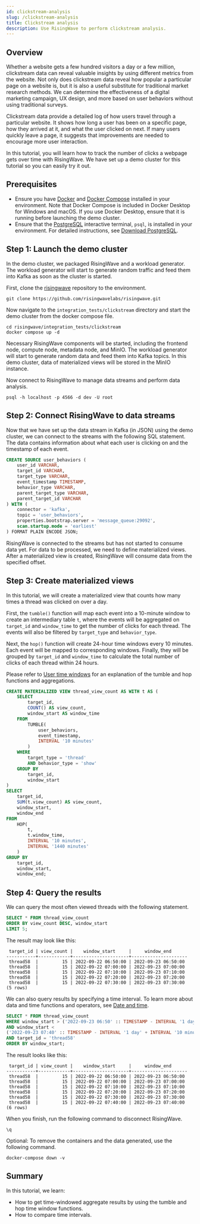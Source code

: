 ```yaml
---
id: clickstream-analysis
slug: /clickstream-analysis
title: Clickstream analysis
description: Use RisingWave to perform clickstream analysis.
---
```


## Overview

Whether a website gets a few hundred visitors a day or a few million, clickstream data can reveal valuable insights by using different metrics from the website. Not only does clickstream data reveal how popular a particular page on a website is, but it is also a useful substitute for traditional market research methods. We can determine the effectiveness of a digital marketing campaign, UX design, and more based on user behaviors without using traditional surveys.

Clickstream data provide a detailed log of how users travel through a particular website. It shows how long a user has been on a specific page, how they arrived at it, and what the user clicked on next. If many users quickly leave a page, it suggests that improvements are needed to encourage more user interaction.

In this tutorial, you will learn how to track the number of clicks a webpage gets over time with RisingWave. We have set up a demo cluster for this tutorial so you can easily try it out.


## Prerequisites

* Ensure you have [Docker](https://docs.docker.com/get-docker/) and [Docker Compose](https://docs.docker.com/compose/install/) installed in your environment. Note that Docker Compose is included in Docker Desktop for Windows and macOS. If you use Docker Desktop, ensure that it is running before launching the demo cluster.
* Ensure that the [PostgreSQL](https://www.postgresql.org/docs/current/app-psql.html) interactive terminal, `psql`, is installed in your environment. For detailed instructions, see [Download PostgreSQL](https://www.postgresql.org/download/).

## Step 1: Launch the demo cluster

In the demo cluster, we packaged RisingWave and a workload generator. The workload generator will start to generate random traffic and feed them into Kafka as soon as the cluster is started.

First, clone the [risingwave](https://github.com/risingwavelabs/risingwave) repository to the environment.

```shell
git clone https://github.com/risingwavelabs/risingwave.git
```

Now navigate to the `integration_tests/clickstream` directory and start the demo cluster from the docker compose file.

```shell
cd risingwave/integration_tests/clickstream
docker compose up -d
```

Necessary RisingWave components will be started, including the frontend node, compute node, metadata node, and MinIO. The workload generator will start to generate random data and feed them into Kafka topics. In this demo cluster, data of materialized views will be stored in the MinIO instance.

Now connect to RisingWave to manage data streams and perform data analysis.

```shell
psql -h localhost -p 4566 -d dev -U root
```

## Step 2: Connect RisingWave to data streams

Now that we have set up the data stream in Kafka (in JSON) using the demo cluster, we can connect to the streams with the following SQL statement. The data contains information about what each user is clicking on and the timestamp of each event.

```sql
CREATE SOURCE user_behaviors (
    user_id VARCHAR,
    target_id VARCHAR,
    target_type VARCHAR,
    event_timestamp TIMESTAMP,
    behavior_type VARCHAR,
    parent_target_type VARCHAR,
    parent_target_id VARCHAR
) WITH (
    connector = 'kafka',
    topic = 'user_behaviors',
    properties.bootstrap.server = 'message_queue:29092',
    scan.startup.mode = 'earliest'
) FORMAT PLAIN ENCODE JSON;
```

RisingWave is connected to the streams but has not started to consume data yet. For data to be processed, we need to define materialized views. After a materialized view is created, RisingWave will consume data from the specified offset.

## Step 3: Create materialized views

In this tutorial, we will create a materialized view that counts how many times a thread was clicked on over a day.

First, the `tumble()` function will map each event into a 10-minute window to create an intermediary table `t`, where the events will be aggregated on `target_id` and `window_time` to get the number of clicks for each thread. The events will also be filtered by `target_type` and `behavior_type`.

Next, the `hop()` function will create 24-hour time windows every 10 minutes. Each event will be mapped to corresponding windows. Finally, they will be grouped by `target_id` and `window_time` to calculate the total number of clicks of each thread within 24 hours.

Please refer to [User time windows](/sql/functions-operators/sql-function-time-window.md) for an explanation of the tumble and hop functions and aggregations.


```sql
CREATE MATERIALIZED VIEW thread_view_count AS WITH t AS (
    SELECT
        target_id,
        COUNT() AS view_count,
        window_start AS window_time
    FROM
        TUMBLE(
            user_behaviors,
            event_timestamp,
            INTERVAL '10 minutes'
        )
    WHERE
        target_type = 'thread'
        AND behavior_type = 'show'
    GROUP BY
        target_id,
        window_start
)
SELECT
    target_id,
    SUM(t.view_count) AS view_count,
    window_start,
    window_end
FROM
    HOP(
        t,
        t.window_time,
        INTERVAL '10 minutes',
        INTERVAL '1440 minutes'
    )
GROUP BY
    target_id,
    window_start,
    window_end;
```


## Step 4: Query the results

We can query the most often viewed threads with the following statement.

```sql
SELECT * FROM thread_view_count
ORDER BY view_count DESC, window_start
LIMIT 5;
```

The result may look like this:

```
 target_id | view_count |    window_start     |     window_end      
-----------+------------+---------------------+---------------------
 thread58  |         15 | 2022-09-22 06:50:00 | 2022-09-23 06:50:00
 thread58  |         15 | 2022-09-22 07:00:00 | 2022-09-23 07:00:00
 thread58  |         15 | 2022-09-22 07:10:00 | 2022-09-23 07:10:00
 thread58  |         15 | 2022-09-22 07:20:00 | 2022-09-23 07:20:00
 thread58  |         15 | 2022-09-22 07:30:00 | 2022-09-23 07:30:00
(5 rows)
```

We can also query results by specifying a time interval. To learn more about data and time functions and operators, see [Date and time](https://www.risingwave.dev/docs/latest/sql-function-datetime/).

```sql
SELECT * FROM thread_view_count
WHERE window_start > ('2022-09-23 06:50' :: TIMESTAMP - INTERVAL '1 day')
AND window_start < 
('2022-09-23 07:40' :: TIMESTAMP - INTERVAL '1 day' + INTERVAL '10 minutes')
AND target_id = 'thread58'
ORDER BY window_start;
```

The result looks like this:

```
 target_id | view_count |    window_start     |     window_end      
-----------+------------+---------------------+---------------------
 thread58  |         15 | 2022-09-22 06:50:00 | 2022-09-23 06:50:00
 thread58  |         15 | 2022-09-22 07:00:00 | 2022-09-23 07:00:00
 thread58  |         15 | 2022-09-22 07:10:00 | 2022-09-23 07:10:00
 thread58  |         15 | 2022-09-22 07:20:00 | 2022-09-23 07:20:00
 thread58  |         15 | 2022-09-22 07:30:00 | 2022-09-23 07:30:00
 thread58  |         15 | 2022-09-22 07:40:00 | 2022-09-23 07:40:00
(6 rows)
```

When you finish, run the following command to disconnect RisingWave.

```shell
\q
```

Optional: To remove the containers and the data generated, use the following command.

```shell
docker-compose down -v
```

## Summary

In this tutorial, we learn:

* How to get time-windowed aggregate results by using the tumble and hop time window functions.
* How to compare time intervals.


